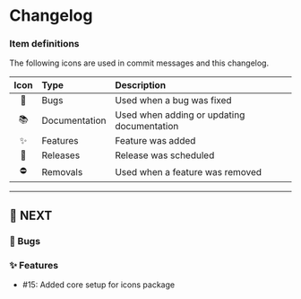 # Changelog

### Item definitions

The following icons are used in commit messages and this changelog.

|  Icon  | Type          | Description
|:------:|:--------------|:----------------------------
|   🐛   | Bugs          | Used when a bug was fixed
|   📚   | Documentation | Used when adding or updating documentation
|   ✨   | Features      | Feature was added
|   🚀   | Releases      | Release was scheduled
|   ⛔   | Removals      | Used when a feature was removed

---

## 🚀 NEXT

### 🐛 Bugs

### ✨ Features

- #15: Added core setup for icons package
